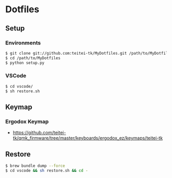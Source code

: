 # Dotfiles

## Setup

### Environments

```bash
$ git clone git://github.com:teitei-tk/MyDotfiles.git /path/to/MyDotfiles
$ cd /path/to/MyDotfiles
$ python setup.py
```

### VSCode

```bash
$ cd vscode/
$ sh restore.sh
```

## Keymap

### Ergodox Keymap

- https://github.com/teitei-tk/qmk_firmware/tree/master/keyboards/ergodox_ez/keymaps/teitei-tk

## Restore

```bash
$ brew bundle dump --force
$ cd vscode && sh restore.sh && cd -
```
